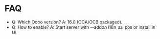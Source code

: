 # FAQ

- Q: Which Odoo version? A: 16.0 (OCA/OCB packaged).
- Q: How to enable? A: Start server with --addon l10n_sa_pos or install in UI.

